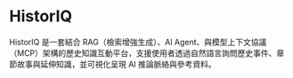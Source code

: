 # HistorIQ
HistorIQ 是一套結合 RAG（檢索增強生成）、AI Agent、與模型上下文協議（MCP）架構的歷史知識互動平台，支援使用者透過自然語言詢問歷史事件、章節故事與延伸知識，並可視化呈現 AI 推論脈絡與參考資料。
